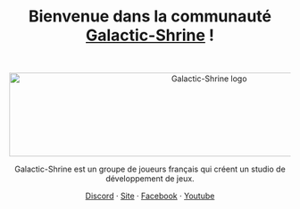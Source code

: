 <h1 align="center">Bienvenue dans la communauté <a href="https://Galactic-Shrine.com/">Galactic-Shrine</a> !</h1><br>

<p align="center">
  <a href="https:/Galactic-Shrine.com/">
    <img src="http://stargate.galactique.free.fr/LogosGs/1.3.1.png" alt="Galactic-Shrine logo" width="700" height="150">
  </a>
</p>

<p align="center">
  Galactic-Shrine est un groupe de joueurs français qui créent un studio de développement de jeux. 
</p>

<p align="center">
  <a href="https://discord.gg/aWDv3TUYdX">Discord</a>
  ·
  <a href="http://Galactic-Shrine.com">Site</a>
  ·
  <a href="https://www.facebook.com/Galactic.Shrine/">Facebook</a>
  ·
  <a href="https://www.youtube.com/@Galactic-Shrine">Youtube</a>
</p>
